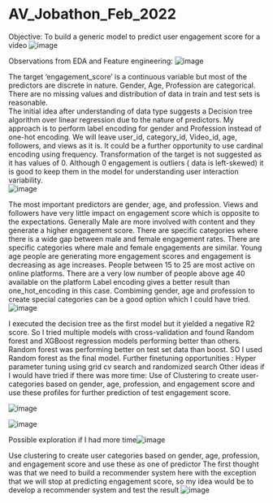 # AV_Jobathon_Feb_2022


Objective: To build a generic model to predict user engagement score for a video
![image](https://user-images.githubusercontent.com/59175345/153953433-63cbc12c-584e-4c10-bea7-ddafda89acbb.png)

Observations from EDA and Feature engineering:
![image](https://user-images.githubusercontent.com/59175345/153953615-cedc3516-3dcc-45e9-9c80-3f454a687af4.png)

The target ‘engagement_score’ is a continuous variable but most of the predictors are discrete in nature.  Gender, Age, Profession are categorical.
There are no missing values and distribution of data in train and test sets is reasonable.  
The initial idea after understanding of data type suggests a Decision tree algorithm over linear regression due to the nature of predictors.
My approach is to perform label encoding for gender and Profession instead of one-hot encoding.
We will leave user_id, category_id, Video_id, age, followers, and views as it is. It could be a further opportunity to use cardinal encoding using frequency.
Transformation of the target is not suggested as it has values of 0. Although 0 engagement is outliers ( data is left-skewed) it is good to keep them in the model for understanding user interaction variability.  
![image](https://user-images.githubusercontent.com/59175345/153953564-a239a3d5-e610-4f84-9de8-2c1629c007ac.png)


The most important predictors are gender, age, and profession. 
Views and followers have very little impact on engagement score which is opposite to the expectations. 
Generally Male are more involved with content and they generate a higher engagement score.  There are specific categories where there is a wide gap between male and female engagement rates. There are specific categories where male and female engagements are similar. 
Young age people are generating more engagement scores and engagement is decreasing as age increases. People between 15 to 25 are most active on online platforms. There are a very low number of people above age 40 available on the platform
Label encoding gives a better result than one_hot_encoding in this case.
Combiming gender, age and profession to create special categories can be a good option which I could have tried.
![image](https://user-images.githubusercontent.com/59175345/153953657-7dab4424-eafe-4c93-94bd-bde42c5dfa04.png)




I executed the decision tree as the first model but it yielded a negative R2 score. 
So I tried multiple models with cross-validation and found Random forest and XGBoost regression models performing better than others. 
Random forest was performing better on test set data than boost. 
SO I used Random forest as the final model. 
Further finetuning opportunities :
Hyper parameter tuning using grid cv search and randomized search
Other ideas if I would have tried if there was more time:
Use of Clustering to create user-categories based on gender, age, profession, and engagement score and use these profiles for further prediction of  test engagement score.

![image](https://user-images.githubusercontent.com/59175345/153953688-948e2b39-2abe-4900-8035-330adde9aaea.png)


![image](https://user-images.githubusercontent.com/59175345/153953746-f5361466-8eb1-4951-99bc-1d673a78e02f.png)


Possible exploration if I had more time![image](https://user-images.githubusercontent.com/59175345/153953818-aadfe05e-bb6e-43d1-bb71-63c9f9b26ecf.png)

Use clustering to create user categories based on gender, age, profession, and engagement score and use these as one of predictor
The first thought was that we need to build a recommender system here with the exception that we will stop at predicting engagement score, so my idea would be to develop a recommender system and test the result
![image](https://user-images.githubusercontent.com/59175345/153953843-90b712cb-b0ec-4259-8d8f-e97a7e8c365b.png)




